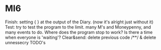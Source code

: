 # MI6
Finish:     setting { } at the output of the Diary. (now it's alright just without it)
Test:       try to test the program to the limit. many M's and Moneypenny, and many events to do. Where does the program stop to work? Is there a time when everyone is 'waiting'?
Clear&send: delete previous code /**/  & delete unnessecry TODO's
